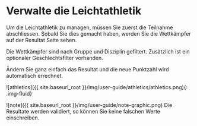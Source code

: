 # Verwalte die Leichtathletik

Um die Leichtathletik zu managen, müssen Sie zuerst die Teilnahme abschliessen.
Sobald Sie dies gemacht haben, werden Sie die Wettkämpfer auf der Resultat Seite sehen.

Die Wettkämpfer sind nach Gruppe und Disziplin gefiltert. Zusätzlich ist ein optionaler
Geschlechtsfilter vorhanden.

Ändern Sie ganz einfach das Resultat und die neue Punktzahl wird automatisch errechnet.

![athletics]({{ site.baseurl_root }}/img/user-guide/athletics/athletics.png){: .img-fluid}

![note]({{ site.baseurl_root }}/img/user-guide/note-graphic.png) Die Resultate werden validiert, so können Sie keine falschen Werte einschreiben.